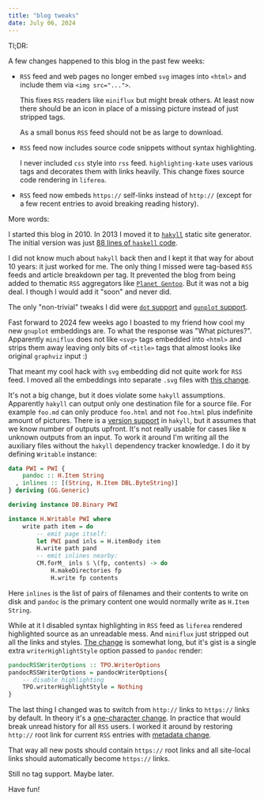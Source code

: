 ```yaml
---
title: "blog tweaks"
date: July 06, 2024
---
```


Tl;DR:

A few changes happened to this blog in the past few weeks:

- `RSS` feed and web pages no longer embed `svg` images into `<html>`
  and include them via `<img src="...">`.

  This fixes `RSS` readers like `miniflux` but might break others. At
  least now there should be an icon in place of a missing picture
  instead of just stripped tags.

  As a small bonus `RSS` feed should not be as large to download.

- `RSS` feed now includes source code snippets without syntax
  highlighting.

  I never included `css` style into `rss` feed. `highlighting-kate` uses
  various tags and decorates them with links heavily. This change fixes
  source code rendering in `liferea`.

- `RSS` feed now embeds `https://` self-links instead of `http://`
  (except for a few recent entries to avoid breaking reading history).

More words:

I started this blog in 2010. In 2013 I moved it to
[`hakyll`](https://jaspervdj.be/hakyll/) static site generator. The
initial version was just
[88 lines of `haskell` code](https://github.com/trofi/trofi.github.io.gen/blob/7ed816cf5515a47703f8cb2c804244a569bba30f/src/site.hs).

I did not know much about `hakyll` back then and I kept it that way for
about 10 years: it just worked for me. The only thing I missed were
tag-based `RSS` feeds and article breakdown per tag. It prevented the
blog from being added to thematic `RSS` aggregators like
[`Planet Gentoo`](https://planet.gentoo.org/). But it was not a big deal.
I though I would add it "soon" and never did.

The only "non-trivial" tweaks I did were
[`dot` support](/posts/300-inline-graphviz-dot-in-hakyll.html)
and [`gunplot` support](/posts/318-inline-gnuplot.html).

Fast forward to 2024 few weeks ago I boasted to my friend how cool my
new `gnuplot` embeddings are. To what the response was "What pictures?".
Apparently `miniflux` does not like `<svg>` tags embedded into `<html>`
and strips them away leaving only bits of `<title>` tags that almost
looks like original `graphviz` input :)

That meant my cool hack with `svg` embedding did not quite work for
`RSS` feed. I moved all the embeddings into separate `.svg` files with
[this change](https://github.com/trofi/trofi.github.io.gen/commit/12812bab87ce4bdff91227527d543ee3ac2161a9).

It's not a big change, but it does violate some `hakyll` assumptions.
Apparently `hakyll` can output only one destination file for a source
file. For example `foo.md` can only produce `foo.html` and not `foo.html`
plus indefinite amount of pictures. There is a
[version support](https://jaspervdj.be/hakyll/tutorials/06-versions.html)
in `hakyll`, but it assumes that we know number of outputs upfront. It's
not really usable for cases like `N` unknown outputs from an input. To
work it around I'm writing all the auxiliary files without the `hakyll`
dependency tracker knowledge. I do it by defining `Writable` instance:

```haskell
data PWI = PWI {
    pandoc :: H.Item String
  , inlines :: [(String, H.Item DBL.ByteString)]
} deriving (GG.Generic)

deriving instance DB.Binary PWI

instance H.Writable PWI where
    write path item = do
        -- emit page itself:
        let PWI pand inls = H.itemBody item
        H.write path pand
        -- emit inlines nearby:
        CM.forM_ inls $ \(fp, contents) -> do
            H.makeDirectories fp
            H.write fp contents
```

Here `inlines` is the list of pairs of filenames and their contents to
write on disk and `pandoc` is the primary content one would normally
write as `H.Item String`.

While at it I disabled syntax highlighting in `RSS` feed as `liferea`
rendered highlighted source as an unreadable mess. And `miniflux` just
stripped out all the links and styles. [The change](https://github.com/trofi/trofi.github.io.gen/commit/1dc9d5a9d6b54db928f3fdaef1c0dcb4b6d567df)
is somewhat long, but it's gist is a single extra `writerHighlightStyle`
option passed to `pandoc` render:

```haskell
pandocRSSWriterOptions :: TPO.WriterOptions
pandocRSSWriterOptions = pandocWriterOptions{
    -- disable highlighting
    TPO.writerHighlightStyle = Nothing
}
```

The last thing I changed was to switch from `http://` links to
`https://` links by default. In theory it's a
[one-character change](https://github.com/trofi/trofi.github.io.gen/commit/cfc80bb575c1b131225c43c1fed47ff639540bd9).
In practice that would break unread history for all `RSS` users. I worked
it around by restoring `http://` root link for current `RSS` entries
with [metadata change](https://github.com/trofi/trofi.github.io.gen/commit/6b1883a1b23f6965314bfd2b55cb3e9e6a42ec16).

That way all new posts should contain `https://` root links and all
site-local links should automatically become `https://` links.

Still no tag support. Maybe later.

Have fun!
